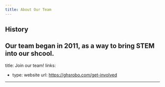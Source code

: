 ```yaml
---
title: About Our Team
---
```

## History

Our team began in 2011, as a way to bring STEM into our shcool.
---
title: Join our team!
links:
  - type: website
    url: https://ghsrobo.com/get-involved
---
